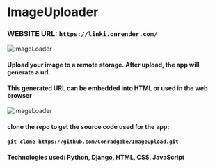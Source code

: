 # ImageUploader
### WEBSITE URL: `https://linki.onrender.com/`

![imageLoader](https://res.cloudinary.com/dc4zo7mdb/image/upload/v1/media/images/image_zjb2fp)

#### Upload your image to a remote storage. After upload, the app will generate a url.
#### This generated URL can be embedded into HTML or used in the web browser

![imageLoader](https://res.cloudinary.com/dc4zo7mdb/image/upload/v1/media/images/image4_za18eg)

#### clone the repo to get the source code used for the app:
#### ``git clone https://github.com/Conradgabe/ImageUpload.git``

#### Technologies used: Python, Django, HTML, CSS, JavaScript
